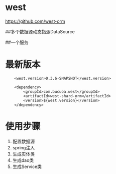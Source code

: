 # west

https://github.com/west-orm

##多个数据源动态指派DataSource

##一个服务
# 最新版本
		<west.version>0.3.6-SNAPSHOT</west.version>

		<dependency>
			<groupId>com.bucuoa.west</groupId>
			<artifactId>west-shard-orm</artifactId>
			<version>${west.version}</version>
		</dependency>
# 使用步骤
1. 配置数据源
2. spring注入
3. 生成实体类
4. 生成dao类
5. 生成Service类
